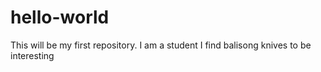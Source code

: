 # hello-world
This will be my first repository.
I am a student
I find balisong knives to be interesting
